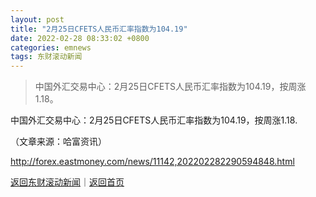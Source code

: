 ```yaml
---
layout: post
title: "2月25日CFETS人民币汇率指数为104.19"
date: 2022-02-28 08:33:02 +0800
categories: emnews
tags: 东财滚动新闻
---
```

> 中国外汇交易中心：2月25日CFETS人民币汇率指数为104.19，按周涨1.18。

<p>中国外汇交易中心：2月25日CFETS人民币汇率指数为104.19，按周涨1.18.</p><p class="em_media">（文章来源：哈富资讯）</p>

<http://forex.eastmoney.com/news/11142,202202282290594848.html>

[返回东财滚动新闻](//finews.withounder.com/emnews/)｜[返回首页](//finews.withounder.com/)